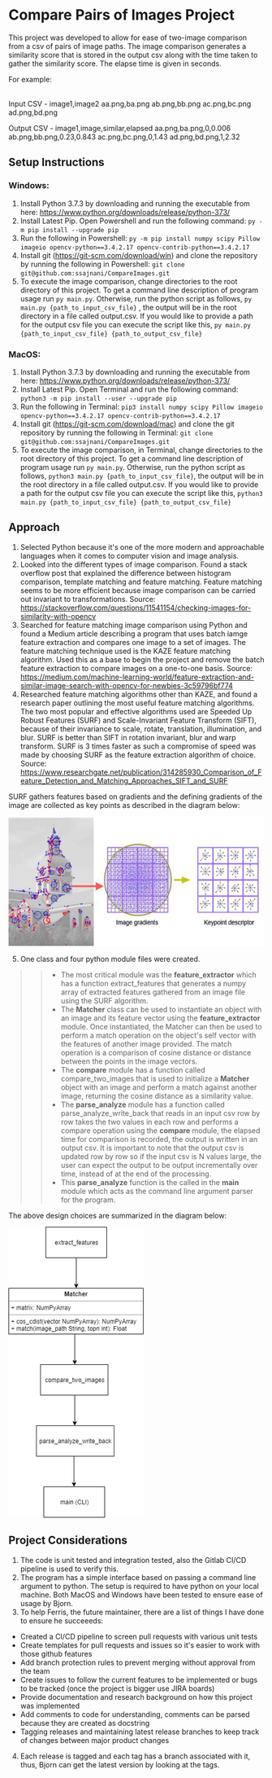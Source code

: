 # Compare Pairs of Images Project

This project was developed to allow for ease of two-image comparison from a csv of pairs of image paths. The image comparison generates a similarity score that is stored in the output csv along with the time taken to gather the similarity score. The elapse time is given in seconds.

For example: 

<br />Input CSV - 
image1,image2 
aa.png,ba.png 
ab.png,bb.png 
ac.png,bc.png 
ad.png,bd.png

Output CSV - 
image1,image,similar,elapsed 
aa.png,ba.png,0,0.006 
ab.png,bb.png,0.23,0.843 
ac.png,bc.png,0,1.43 
ad.png,bd.png,1,2.32

## Setup Instructions

### Windows:

1) Install Python 3.7.3 by downloading and running the executable from here: https://www.python.org/downloads/release/python-373/
2) Install Latest Pip. Open Powershell and run the following command: `py -m pip install --upgrade pip`
3) Run the following in Powershell: `py -m pip install numpy scipy Pillow imageio opencv-python==3.4.2.17 opencv-contrib-python==3.4.2.17`
4) Install git (https://git-scm.com/download/win) and clone the repository by running the following in Powershell: `git clone git@github.com:ssajnani/CompareImages.git`
5) To execute the image comparison, change directories to the root directory of this project. To get a command line description of program usage run `py main.py`. Otherwise, run the python script as follows, `py main.py {path_to_input_csv_file}` , the output will be in the root directory in a file called output.csv. If you would like to provide a path for the output csv file you can execute the script like this, `py main.py {path_to_input_csv_file} {path_to_output_csv_file}`

### MacOS:

1) Install Python 3.7.3 by downloading and running the executable from here: https://www.python.org/downloads/release/python-373/
2) Install Latest Pip. Open Terminal and run the following command: `python3 -m pip install --user --upgrade pip`
3) Run the following in Terminal: `pip3 install numpy scipy Pillow imageio opencv-python==3.4.2.17 opencv-contrib-python==3.4.2.17`
4) Install git (https://git-scm.com/download/mac) and clone the git repository by running the following in Terminal: `git clone git@github.com:ssajnani/CompareImages.git`
5) To execute the image comparison, in Terminal, change directories to the root directory of this project. To get a command line description of program usage run `py main.py`. Otherwise, run the python script as follows, `python3 main.py {path_to_input_csv_file}`, the output will be in the root directory in a file called output.csv. If you would like to provide a path for the output csv file you can execute the script like this, `python3 main.py {path_to_input_csv_file} {path_to_output_csv_file}`

## Approach

1) Selected Python because it's one of the more modern and approachable languages when it comes to computer vision and image analysis.
2) Looked into the different types of image comparison. Found a stack overflow post that explained the difference between histogram comparison, template matching and feature matching. Feature matching seems to be more efficient because image comparison can be carried out invariant to transformations. Source: https://stackoverflow.com/questions/11541154/checking-images-for-similarity-with-opencv 
3) Searched for feature matching image comparison using Python and found a Medium article describing a program that uses batch iamge feature extraction and compares one image to a set of images. The feature matching technique used is the KAZE feature matching algorithm. Used this as a base to begin the project and remove the batch feature extraction to compare images on a one-to-one basis. Source: https://medium.com/machine-learning-world/feature-extraction-and-similar-image-search-with-opencv-for-newbies-3c59796bf774
4) Researched feature matching algorithms other than KAZE, and found a research paper outlining the most useful feature matching algorithms. The two most popular and effective algorithms used are Speeded Up Robust Features (SURF) and Scale-Invariant Feature Transform (SIFT), because of their invariance to scale, rotate, translation, illumination, and blur. SURF is better than SIFT in rotation invariant, blur and warp transform. SURF is 3 times faster as such a compromise of speed was made by choosing SURF as the feature extraction algorithm of choice. Source:  https://www.researchgate.net/publication/314285930_Comparison_of_Feature_Detection_and_Matching_Approaches_SIFT_and_SURF

SURF gathers features based on gradients and the defining gradients of the image are collected as key points as described in the diagram below:

![](images/feature_extraction.jpeg)


5) One class and four python module files were created. 
>>  * The most critical module was the **feature_extractor** which has a function extract_features that generates a numpy array of extracted features gathered from an image file using the SURF algorithm. 
>>  * The **Matcher** class can be used to instantiate an object with an image and its feature vector using the **feature_extractor** module. Once instantiated, the Matcher can then be used to perform a match operation on the object's self vector with the features of another image provided. The match operation is a comparison of cosine distance or distance between the points in the image vectors.
>>  * The **compare** module has a function called compare_two_images that is used to initialize a **Matcher** object with an image and perform a match against another image, returning the cosine distance as a similarity value. 
>>  * The **parse_analyze** module has a function called parse_analyze_write_back that reads in an input csv row by row takes the two values in each row and performs a compare operation using the **compare** module, the elapsed time for comparison is recorded, the output is written in an output csv. It is important to note that the output csv is updated row by row so if the input csv is N values large, the user can expect the output to be output incrementally over time, instead of at the end of the processing. 
>>  * This **parse_analyze** function is the called in the **main** module which acts as the command line argument parser for the program.  

The above design choices are summarized in the diagram below:

![](images/design_diagram.png)

## Project Considerations
1) The code is unit tested and integration tested, also the Gitlab CI/CD pipeline is used to verify this.
2) The program has a simple interface based on passing a command line argument to python. The setup is required to have python on your local machine. Both MacOS and Windows have been tested to ensure ease of usage by Bjorn.
3) To help Ferris, the future maintainer, there are a list of things I have done to ensure he succeeeds:
* Created a CI/CD pipeline to screen pull requests with various unit tests
* Create templates for pull requests and issues so it's easier to work with those github features
* Add branch protection rules to prevent merging without approval from the team
* Create issues to follow the current features to be implemented or bugs to be tracked (once the project is bigger use JIRA boards)
* Provide documentation and research background on how this project was implemented
* Add comments to code for understanding, comments can be parsed because they are created as docstring
* Tagging releases and maintaining latest release branches to keep track of changes between major product changes
4) Each release is tagged and each tag has a branch associated with it, thus, Bjorn can get the latest version by looking at the tags.



